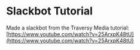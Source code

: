# Slackbot Tutorial
Made a slackbot from the Traversy Media tutorial: [https://www.youtube.com/watch?v=25ArxpK48tU](https://www.youtube.com/watch?v=25ArxpK48tU)